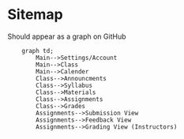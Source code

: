 # Sitemap

Should appear as a graph on GitHub

```mermaid
    graph td;
        Main-->Settings/Account
        Main-->Class
        Main-->Calender
        Class-->Announcments
        Class-->Syllabus
        Class-->Materials
        Class-->Assignments
        Class-->Grades
        Assignments-->Submission View
        Assignments-->Feedback View
        Assignments-->Grading View (Instructors)
```